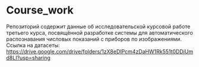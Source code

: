 # Course_work
Репозиторий содержит данные об исследовательской курсовой работе третьего курса, посвящённой разработке системы для автоматического распознавания числовых показаний с приборов по изображениями.
Ссылка на датасеты:
https://drive.google.com/drive/folders/1zX8eDIPcm4zDaHW1Rk551t0DDiUmd8LI?usp=sharing
